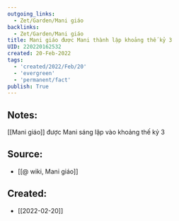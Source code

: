 ```yaml
---
outgoing_links:
  - Zet/Garden/Mani giáo
backlinks:
  - Zet/Garden/Mani giáo
title: Mani giáo được Mani thành lập khoảng thế kỷ 3
UID: 220220162532
created: 20-Feb-2022
tags:
  - 'created/2022/Feb/20'
  - 'evergreen'
  - 'permanent/fact'
publish: True
---
```

## Notes:
[[Mani giáo]] được Mani sáng lập vào khoảng thế kỷ 3

## Source:
- [[@ wiki, Mani giáo]]



## Created:
- [[2022-02-20]]
